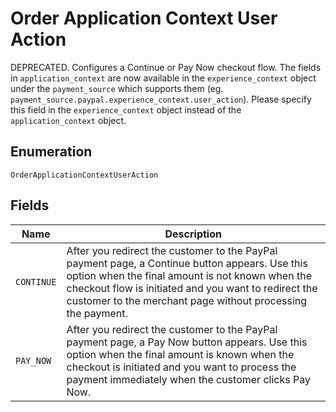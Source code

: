 
# Order Application Context User Action

DEPRECATED. Configures a Continue or Pay Now checkout flow.  The fields in `application_context` are now available in the `experience_context` object under the `payment_source` which supports them (eg. `payment_source.paypal.experience_context.user_action`). Please specify this field in the `experience_context` object instead of the `application_context` object.

## Enumeration

`OrderApplicationContextUserAction`

## Fields

| Name | Description |
|  --- | --- |
| `CONTINUE` | After you redirect the customer to the PayPal payment page, a Continue button appears. Use this option when the final amount is not known when the checkout flow is initiated and you want to redirect the customer to the merchant page without processing the payment. |
| `PAY_NOW` | After you redirect the customer to the PayPal payment page, a Pay Now button appears. Use this option when the final amount is known when the checkout is initiated and you want to process the payment immediately when the customer clicks Pay Now. |

